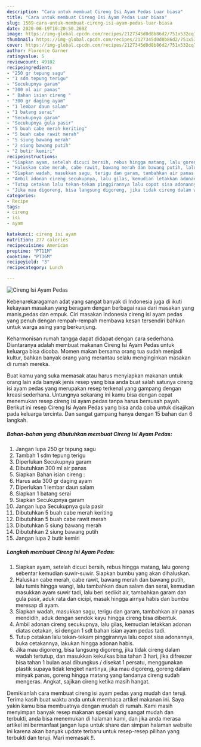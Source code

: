 ```yaml
---
description: "Cara untuk membuat Cireng Isi Ayam Pedas Luar biasa"
title: "Cara untuk membuat Cireng Isi Ayam Pedas Luar biasa"
slug: 1569-cara-untuk-membuat-cireng-isi-ayam-pedas-luar-biasa
date: 2020-08-19T10:20:50.269Z
image: https://img-global.cpcdn.com/recipes/2127345d0d8b86d2/751x532cq70/cireng-isi-ayam-pedas-foto-resep-utama.jpg
thumbnail: https://img-global.cpcdn.com/recipes/2127345d0d8b86d2/751x532cq70/cireng-isi-ayam-pedas-foto-resep-utama.jpg
cover: https://img-global.cpcdn.com/recipes/2127345d0d8b86d2/751x532cq70/cireng-isi-ayam-pedas-foto-resep-utama.jpg
author: Florence Garner
ratingvalue: 5
reviewcount: 49102
recipeingredient:
- "250 gr tepung sagu"
- "1 sdm tepung terigu"
- "Secukupnya garam"
- "300 ml air panas"
- " Bahan isian cireng "
- "300 gr daging ayam"
- "1 lembar daun salam"
- "1 batang serai"
- "Secukupnya garam"
- "Secukupnya gula pasir"
- "5 buah cabe merah keriting"
- "5 buah cabe rawit merah"
- "5 siung bawang merah"
- "2 siung bawang putih"
- "2 butir kemiri"
recipeinstructions:
- "Siapkan ayam, setelah dicuci bersih, rebus hingga matang, lalu goreng sebentar kemudian suwir-suwir. Siapkan bumbu yang akan dihaluskan."
- "Haluskan cabe merah, cabe rawit, bawang merah dan bawang putih, lalu tumis hingga wangi, lalu tambahkan daun salam dan serai, kemudian masukkan ayam suwir tadi, lalu beri sedikit air, tambahkan garam dan gula pasir, aduk rata dan cicipi, masak hingga airnya habis dan bumbu meresap di ayam."
- "Siapkan wadah, masukkan sagu, terigu dan garam, tambahkan air panas mendidih, aduk dengan sendok kayu hingga cireng bisa dibentuk."
- "Ambil adonan cireng secukupnya, lalu gilas, kemudian letakkan adonan diatas cetakan, isi dengan 1 sdt bahan isian ayam pedas tadi."
- "Tutup cetakan lalu tekan-tekam pinggirannya lalu copot sisa adonannya, buka cetakannya, lakukan hingga adonan habis."
- "Jika mau digoreng, bisa langsung digoreng, jika tidak cireng dalam wadah tertutup, dan masukkan kekulkas bisa tahan 3 hari, jika difreezer bisa tahan 1 bulan asal dibungkus / disekat 1 persatu, menggunakan plastik supaya tidak lengket nantinya, jika mau digoreng, goreng dalam minyak panas, goreng hingga matang yang tandanya cireng sudah mengeras. Angkat, sajikan cireng ketika masih hangat."
categories:
- Recipe
tags:
- cireng
- isi
- ayam

katakunci: cireng isi ayam 
nutrition: 277 calories
recipecuisine: American
preptime: "PT11M"
cooktime: "PT36M"
recipeyield: "3"
recipecategory: Lunch

---
```



![Cireng Isi Ayam Pedas](https://img-global.cpcdn.com/recipes/2127345d0d8b86d2/751x532cq70/cireng-isi-ayam-pedas-foto-resep-utama.jpg)

Kebenarekaragaman adat yang sangat banyak di Indonesia juga di ikuti kekayaan masakan yang beragam dengan berbagai rasa dari masakan yang manis,pedas dan empuk. Ciri masakan Indonesia cireng isi ayam pedas yang penuh dengan rempah-rempah membawa kesan tersendiri bahkan untuk warga asing yang berkunjung.


Keharmonisan rumah tangga dapat didapat dengan cara sederhana. Diantaranya adalah membuat makanan Cireng Isi Ayam Pedas untuk keluarga bisa dicoba. Momen makan bersama orang tua sudah menjadi kultur, bahkan banyak orang yang merantau selalu menginginkan masakan di rumah mereka.



Buat kamu yang suka memasak atau harus menyiapkan makanan untuk orang lain ada banyak jenis resep yang bisa anda buat salah satunya cireng isi ayam pedas yang merupakan resep terkenal yang gampang dengan kreasi sederhana. Untungnya sekarang ini kamu bisa dengan cepat menemukan resep cireng isi ayam pedas tanpa harus bersusah payah.
Berikut ini resep Cireng Isi Ayam Pedas yang bisa anda coba untuk disajikan pada keluarga tercinta. Dan sangat gampang hanya dengan 15 bahan dan 6 langkah.


<!--inarticleads1-->

##### Bahan-bahan yang dibutuhkan membuat Cireng Isi Ayam Pedas:

1. Jangan lupa 250 gr tepung sagu
1. Tambah 1 sdm tepung terigu
1. Diperlukan Secukupnya garam
1. Dibutuhkan 300 ml air panas
1. Siapkan  Bahan isian cireng :
1. Harus ada 300 gr daging ayam
1. Diperlukan 1 lembar daun salam
1. Siapkan 1 batang serai
1. Siapkan Secukupnya garam
1. Jangan lupa Secukupnya gula pasir
1. Dibutuhkan 5 buah cabe merah keriting
1. Dibutuhkan 5 buah cabe rawit merah
1. Dibutuhkan 5 siung bawang merah
1. Dibutuhkan 2 siung bawang putih
1. Jangan lupa 2 butir kemiri




<!--inarticleads2-->

##### Langkah membuat  Cireng Isi Ayam Pedas:

1. Siapkan ayam, setelah dicuci bersih, rebus hingga matang, lalu goreng sebentar kemudian suwir-suwir. Siapkan bumbu yang akan dihaluskan.
1. Haluskan cabe merah, cabe rawit, bawang merah dan bawang putih, lalu tumis hingga wangi, lalu tambahkan daun salam dan serai, kemudian masukkan ayam suwir tadi, lalu beri sedikit air, tambahkan garam dan gula pasir, aduk rata dan cicipi, masak hingga airnya habis dan bumbu meresap di ayam.
1. Siapkan wadah, masukkan sagu, terigu dan garam, tambahkan air panas mendidih, aduk dengan sendok kayu hingga cireng bisa dibentuk.
1. Ambil adonan cireng secukupnya, lalu gilas, kemudian letakkan adonan diatas cetakan, isi dengan 1 sdt bahan isian ayam pedas tadi.
1. Tutup cetakan lalu tekan-tekam pinggirannya lalu copot sisa adonannya, buka cetakannya, lakukan hingga adonan habis.
1. Jika mau digoreng, bisa langsung digoreng, jika tidak cireng dalam wadah tertutup, dan masukkan kekulkas bisa tahan 3 hari, jika difreezer bisa tahan 1 bulan asal dibungkus / disekat 1 persatu, menggunakan plastik supaya tidak lengket nantinya, jika mau digoreng, goreng dalam minyak panas, goreng hingga matang yang tandanya cireng sudah mengeras. Angkat, sajikan cireng ketika masih hangat.




Demikianlah cara membuat cireng isi ayam pedas yang mudah dan teruji. Terima kasih buat waktu anda untuk membaca artikel makanan ini. Saya yakin kamu bisa membuatnya dengan mudah di rumah. Kami masih menyimpan banyak resep makanan spesial yang sangat mudah dan terbukti, anda bisa menemukan di halaman kami, dan jika anda merasa artikel ini bermanfaat jangan lupa untuk share dan simpan halaman website ini karena akan banyak update terbaru untuk resep-resep pilihan yang terbukti dan teruji. Mari memasak !!. 
